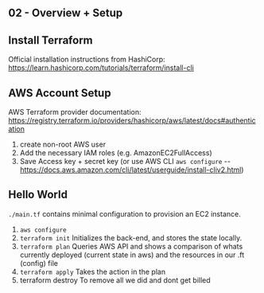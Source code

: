 ## 02 - Overview + Setup

## Install Terraform

Official installation instructions from HashiCorp: https://learn.hashicorp.com/tutorials/terraform/install-cli

## AWS Account Setup

AWS Terraform provider documentation: https://registry.terraform.io/providers/hashicorp/aws/latest/docs#authentication

1) create non-root AWS user
2) Add the necessary IAM roles (e.g. AmazonEC2FullAccess)
3) Save Access key + secret key (or use AWS CLI `aws configure` -- https://docs.aws.amazon.com/cli/latest/userguide/install-cliv2.html)

## Hello World

`./main.tf` contains minimal configuration to provision an EC2 instance.

1) `aws configure`
2) `terraform init` Initializes the back-end, and stores the state locally.
3) `terraform plan` Queries AWS API and shows a comparison of whats currently deployed (current state in aws) and the resources in our .ft (config) file
4) `terraform apply` Takes the action in the plan
5) terraform destroy To remove all we did and dont get billed
